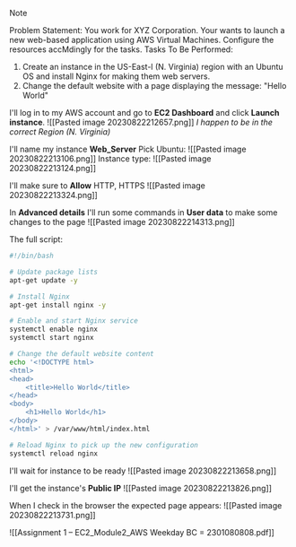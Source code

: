 
> [!NOTE]
> Problem Statement: 
> You work for XYZ Corporation. Your wants to launch a new web-based application using AWS Virtual Machines. Configure the resources accMdingly for the tasks. Tasks To Be Performed: 
> 1. Create an instance in the US-East-l (N. Virginia) region with an Ubuntu OS and install Nginx for making them web servers. 
> 2. Change the default website with a page displaying the message: "Hello World"


I'll log in to my AWS account and go to **EC2 Dashboard** and click **Launch instance**. 
![[Pasted image 20230822212657.png]]
*I happen to be in the correct Region (N. Virginia)*

I'll name my instance **Web_Server**
Pick Ubuntu:
![[Pasted image 20230822213106.png]]
Instance type:
![[Pasted image 20230822213124.png]]

I'll make sure to **Allow** HTTP, HTTPS 
![[Pasted image 20230822213324.png]]

In **Advanced details** I'll run some commands in **User data** to make some changes to the page
![[Pasted image 20230822214313.png]]

The full script:
```bash
#!/bin/bash

# Update package lists
apt-get update -y

# Install Nginx
apt-get install nginx -y

# Enable and start Nginx service
systemctl enable nginx
systemctl start nginx

# Change the default website content
echo '<!DOCTYPE html>
<html>
<head>
    <title>Hello World</title>
</head>
<body>
    <h1>Hello World</h1>
</body>
</html>' > /var/www/html/index.html

# Reload Nginx to pick up the new configuration
systemctl reload nginx
```


I'll wait for instance to be ready
![[Pasted image 20230822213658.png]]

I'll get the instance's **Public IP**
![[Pasted image 20230822213826.png]]

When I check in the browser the expected page appears:
![[Pasted image 20230822213731.png]]

![[Assignment 1 – EC2_Module2_AWS Weekday BC = 2301080808.pdf]]